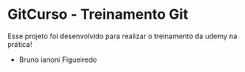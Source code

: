 # GitCurso - Treinamento Git

Esse projeto foi desenvolvido para realizar o treinamento da udemy na prática!

- Bruno ianoni Figueiredo

